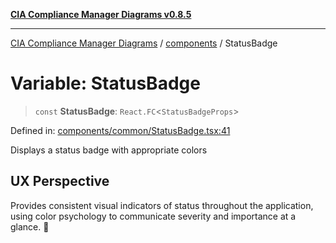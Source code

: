 [**CIA Compliance Manager Diagrams v0.8.5**](../../README.md)

***

[CIA Compliance Manager Diagrams](../../modules.md) / [components](../README.md) / StatusBadge

# Variable: StatusBadge

> `const` **StatusBadge**: `React.FC`\<`StatusBadgeProps`\>

Defined in: [components/common/StatusBadge.tsx:41](https://github.com/Hack23/cia-compliance-manager/blob/4f2006283e1cd56feb8daea1f810b2bc8c1b1d1b/src/components/common/StatusBadge.tsx#L41)

Displays a status badge with appropriate colors

## UX Perspective

Provides consistent visual indicators of status throughout the
application, using color psychology to communicate severity and
importance at a glance. 🎨
